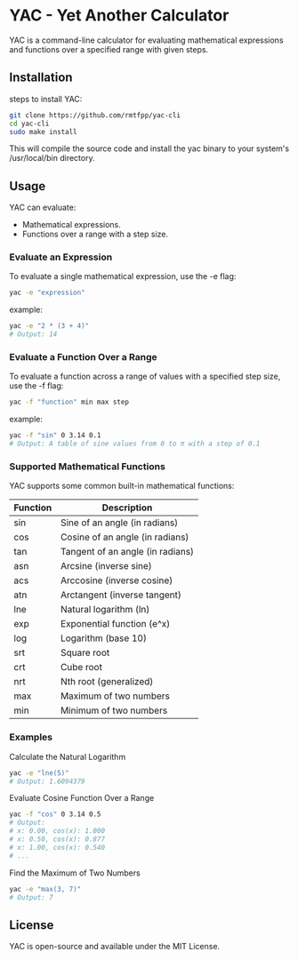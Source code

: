 # YAC - Yet Another Calculator

YAC is a command-line calculator for evaluating mathematical expressions and functions over a specified range with given steps.

## Installation

steps to install YAC:

```bash
git clone https://github.com/rmtfpp/yac-cli
cd yac-cli
sudo make install
```

This will compile the source code and install the yac binary to your system's /usr/local/bin directory.

## Usage

YAC can evaluate:
- Mathematical expressions.
- Functions over a range with a step size.

### Evaluate an Expression

To evaluate a single mathematical expression, use the -e flag:

```bash
yac -e "expression"
```
example:
```bash
yac -e "2 * (3 + 4)"
# Output: 14
```
### Evaluate a Function Over a Range

To evaluate a function across a range of values with a specified step size, use the -f flag:
```bash
yac -f "function" min max step
```
example:
```bash
yac -f "sin" 0 3.14 0.1
# Output: A table of sine values from 0 to π with a step of 0.1
```
### Supported Mathematical Functions

YAC supports some common built-in mathematical functions:

| Function | Description                              |
|----------|------------------------------------------|
| sin      | Sine of an angle (in radians)           |
| cos      | Cosine of an angle (in radians)         |
| tan      | Tangent of an angle (in radians)        |
| asn      | Arcsine (inverse sine)                  |
| acs      | Arccosine (inverse cosine)              |
| atn      | Arctangent (inverse tangent)            |
| lne      | Natural logarithm (ln)                  |
| exp      | Exponential function (e^x)              |
| log      | Logarithm (base 10)                     |
| srt      | Square root                             |
| crt      | Cube root                               |
| nrt      | Nth root (generalized)                  |
| max      | Maximum of two numbers                  |
| min      | Minimum of two numbers                  |

### Examples
Calculate the Natural Logarithm
```bash
yac -e "lne(5)"
# Output: 1.6094379
```
Evaluate Cosine Function Over a Range
```bash
yac -f "cos" 0 3.14 0.5
# Output:
# x: 0.00, cos(x): 1.000
# x: 0.50, cos(x): 0.877
# x: 1.00, cos(x): 0.540
# ...
```
Find the Maximum of Two Numbers
```bash
yac -e "max(3, 7)"
# Output: 7
```
## License

YAC is open-source and available under the MIT License.